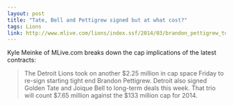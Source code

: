 ```yaml
---
layout: post
title: "Tate, Bell and Pettigrew signed but at what cost?"
tags: Lions
link: http://www.mlive.com/lions/index.ssf/2014/03/brandon_pettigrew_to_count_225.html
---
```


Kyle Meinke of MLive.com breaks down the cap implications of the latest contracts:

>The Detroit Lions took on another $2.25 million in cap space Friday to re-sign starting tight end Brandon Pettigrew.  Detroit also signed Golden Tate and Joique Bell to long-term deals this week. That trio will count $7.65 million against the $133 million cap for 2014. 
